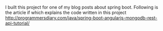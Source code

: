 I built this project for one of my blog posts about spring boot. Following is the article if which explains the code written in this project 
http://programmersdiary.com/java/spring-boot-angularjs-mongodb-rest-api-tutorial/

